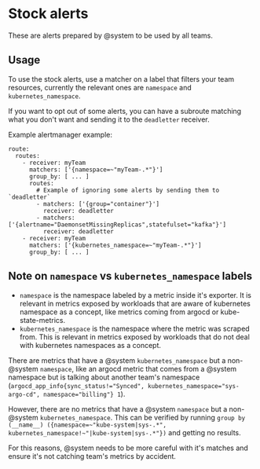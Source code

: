 # Stock alerts
These are alerts prepared by @system to be used by all teams.

## Usage
To use the stock alerts, use a matcher on a label that filters your team
resources, currently the relevant ones are `namespace` and
`kubernetes_namespace`.

If you want to opt out of some alerts, you can have a subroute matching what
you don't want and sending it to the `deadletter` receiver.

Example alertmanager example:
```
route:
  routes:
    - receiver: myTeam
      matchers: ['{namespace=~"myTeam-.*"}']
      group_by: [ ... ]
      routes:
        # Example of ignoring some alerts by sending them to `deadletter`
        - matchers: ['{group="container"}']
          receiver: deadletter
        - matchers: ['{alertname="DaemonsetMissingReplicas",statefulset="kafka"}']
          receiver: deadletter
    - receiver: myTeam
      matchers: ['{kubernetes_namespace=~"myTeam-.*"}']
      group_by: [ ... ]
```

## Note on `namespace` vs `kubernetes_namespace` labels
* `namespace` is the namespace labeled by a metric inside it's exporter. It is
  relevant in metrics exposed by workloads that are aware of kubernetes
  namespace as a concept, like metrics coming from argocd or
  kube-state-metrics.
* `kubernetes_namespace` is the namespace where the metric was scraped from.
  This is relevant in metrics exposed by workloads that do not deal with
  kubernetes namespaces as a concept.

There are metrics that have a @system `kubernetes_namespace` but a non-@system
`namespace`, like an argocd metric that comes from a @system namespace but is
talking about another team's namespace (`argocd_app_info{sync_status!="Synced",
kubernetes_namespace="sys-argo-cd", namespace="billing"} 1`).

However, there are no metrics that have a @system `namespace` but a non-@system
`kubernetes_namespace`. This can be verified by running `group by (__name__)
({namespace=~"kube-system|sys-.*",
kubernetes_namespace!~"|kube-system|sys-.*"})` and getting no results.

For this reasons, @system needs to be more careful with it's matches and ensure
it's not catching team's metrics by accident.
